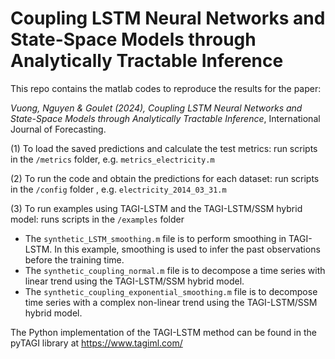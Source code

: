 # Coupling LSTM Neural Networks and State-Space Models through Analytically Tractable Inference
This repo contains the matlab codes to reproduce the results for the paper: 


*Vuong, Nguyen & Goulet (2024), Coupling LSTM Neural Networks and State-Space Models through Analytically Tractable Inference*, International Journal of Forecasting.

(1) To load the saved predictions and calculate the test metrics:
run scripts in the `/metrics` folder, e.g. `metrics_electricity.m`

(2) To run the code and obtain the predictions for each dataset:
run scripts in the `/config` folder , e.g. `electricity_2014_03_31.m`

(3) To run examples using TAGI-LSTM and the TAGI-LSTM/SSM hybrid model:
runs scripts in the `/examples` folder
- The `synthetic_LSTM_smoothing.m` file is to perform smoothing in TAGI-LSTM. In this example, smoothing is used to infer the past observations before the training time.
- The `synthetic_coupling_normal.m` file is to decompose a time series with linear trend using the TAGI-LSTM/SSM hybrid model. 
-  The `synthetic_coupling_exponential_smoothing.m` file is to decompose time series with a complex non-linear trend using the TAGI-LSTM/SSM hybrid model. 

The Python implementation of the TAGI-LSTM method can be found in the pyTAGI library at https://www.tagiml.com/


